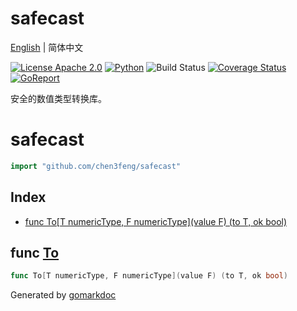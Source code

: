 # safecast

[English](README.md) | 简体中文

[![License Apache 2.0](https://img.shields.io/badge/License-Apache_2.0-red.svg)](COPYING)
[![Python](https://img.shields.io/badge/Language-go1.18+-blue.svg)](https://www.python.org/)
![Build Status](https://github.com/chen3feng/safecast/actions/workflows/go.yml/badge.svg)
[![Coverage Status](https://coveralls.io/repos/github/chen3feng/safecast/badge.svg?branch=master)](https://coveralls.io/github/chen3feng/safecast?branch=master)
[![GoReport](https://goreportcard.com/badge/github.com/securego/gosec)](https://goreportcard.com/report/github.com/chen3feng/safecast)

安全的数值类型转换库。

<!-- gomarkdoc:embed:start -->

<!-- Code generated by gomarkdoc. DO NOT EDIT -->

# safecast

```go
import "github.com/chen3feng/safecast"
```

## Index

- [func To[T numericType, F numericType](value F) (to T, ok bool)](<#func-to>)


## func [To](<https://github.com/chen3feng/safecast/blob/master/generics.go#L9>)

```go
func To[T numericType, F numericType](value F) (to T, ok bool)
```



Generated by [gomarkdoc](<https://github.com/princjef/gomarkdoc>)


<!-- gomarkdoc:embed:end -->
